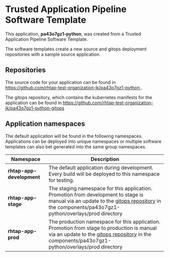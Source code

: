 # Trusted Application Pipeline Software Template

This application, **pa43o7gz1-python**, was created from a Trusted Application Pipeline Software Template.

The software templates create a new source and gitops deployment repositories with a sample source application. 

## Repositories

The source code for your application can be found in [https://github.com/rhtap-test-organization-jk/pa43o7gz1-python ](https://github.com/rhtap-test-organization-jk/pa43o7gz1-python ).
 
The gitops repository, which contains the kubernetes manifests for the application can be found in 
[https://github.com/rhtap-test-organization-jk/pa43o7gz1-python-gitops ](https://github.com/rhtap-test-organization-jk/pa43o7gz1-python-gitops ) 

## Application namespaces 

The default application will be found in the following namespaces. Applications can be deployed into unique namespaces or multiple software templates can also bet generated into the same group namespaces.  

|  Namespace   |  Description   |  
| -------- | -------- |   
| **rhtap-app-development** | The default application during development. Every build will be deployed to this namespace for testing. | 
| **rhtap-app-stage** | The staging namespace for this application. Promotion from development to stage is manual via an update to the [gitops repository](https://github.com/rhtap-test-organization-jk/pa43o7gz1-python-gitops ) in the components/pa43o7gz1-python/overlays/prod directory |  
| **rhtap-app-prod** | The production namespace for this application. Promotion from stage to production is manual via an update to the [gitops repository](https://github.com/rhtap-test-organization-jk/pa43o7gz1-python-gitops ) in the components/pa43o7gz1-python/overlays/prod directory | 
